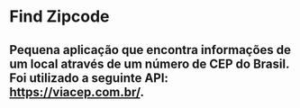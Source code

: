 # Find Zipcode

## Pequena aplicação que encontra informações de um local através de um número de CEP do Brasil. Foi utilizado a seguinte API: https://viacep.com.br/.